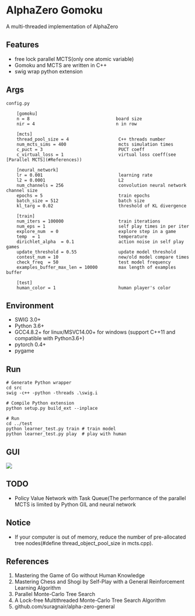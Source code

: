 # AlphaZero Gomoku
A multi-threaded implementation of AlphaZero

## Features
* free lock parallel MCTS(only one atomic variable)
* Gomoku and MCTS are written in C++
* swig wrap python extension

## Args
```
config.py

    [gomoku]
    n = 8                                 board size
    nir = 4                               n in row

    [mcts]
    thread_pool_size = 4                   C++ threads number
    num_mcts_sims = 400                    mcts simulation times
    c_puct = 3                             PUCT coeff
    c_virtual_loss = 1                     virtual loss coeff(see [Parallel MCTS](#References))

    [neural_network]
    lr = 0.001                             learning rate
    l2 = 0.0001                            L2
    num_channels = 256                     convolution neural network channel size
    epochs = 5                             train epochs
    batch_size = 512                       batch size
    kl_targ = 0.02                         threshold of KL divergence

    [train]
    num_iters = 100000                     train iterations
    num_eps = 1                            self play times in per iter
    explore_num  = 0                       explore step in a game
    temp  = 1                              temperature
    dirichlet_alpha  = 0.1                 action noise in self play games
    update_threshold = 0.55                update model threshold
    contest_num = 10                       new/old model compare times
    check_freq  = 50                       test model frequency
    examples_buffer_max_len = 10000        max length of examples buffer

    [test]
    human_color = 1                        human player's color
```

## Environment

* SWIG 3.0+
* Python 3.6+
* GCC4.8.2+ for linux/MSVC14.00+ for windows (support C++11 and compatible with Python3.6+)
* pytorch 0.4+
* pygame


## Run
```
# Generate Python wrapper
cd src
swig -c++ -python -threads .\swig.i

# Compile Python extension
python setup.py build_ext --inplace

# Run
cd ../test
python learner_test.py train # train model
python learner_test.py play  # play with human
```

## GUI
![](https://github.com/hijkzzz/alpha-zero-gomoku/blob/master/assets/gomoku_gui.png)

## TODO
* Policy Value Network with Task Queue(The performance of the parallel MCTS is limited by Python GIL and neural network

## Notice
* If your computer is out of memory, reduce the number of pre-allocated tree nodes(#define thread_object_pool_size in mcts.cpp).

## References
1. Mastering the Game of Go without Human Knowledge
2. Mastering Chess and Shogi by Self-Play with a General Reinforcement Learning Algorithm
3. Parallel Monte-Carlo Tree Search
4. A Lock-free Multithreaded Monte-Carlo Tree Search Algorithm
5. github.com/suragnair/alpha-zero-general
